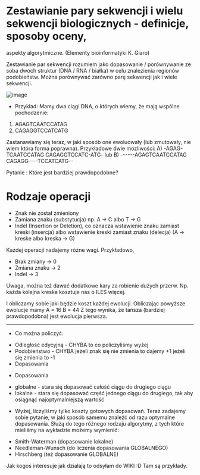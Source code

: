 # Zestawianie pary sekwencji i wielu sekwencji biologicznych - definicje, sposoby oceny,
aspekty algorytmiczne. (Elementy bioinformatyki K. Giaro) 

Zestawianie par sekwencji rozumiem jako dopasowanie / porównywanie ze soba dwóch struktur (DNA / RNA / białka) w celu znalezienia regionów podobieństw.
Można porównywać zarówno parę sekwencji jak i wiele sekwencji.

![image](https://www.researchgate.net/profile/Tomas_Flouri/publication/260376769/figure/fig2/AS:216362501840900@1428596248757/Global-local-and-semi-global-alignment-The-global-local-and-semi-global-alignments.png)

- Przykład:
Mamy dwa ciągi DNA, o których wiemy, że mają wspólne pochodzenie:
1. AGAGTCAATCCATAG
2. CAGAGGTCCATCATG

Zastanawiamy się teraz, w jaki sposób one ewoluowały (lub zmutowały, nie wiem która forma poprawna). Przykładowe dwie mozliwości:
A)
-AGAG-TCAATCCATAG
CAGAGGTCCATC-ATG-
lub
B)
------AGAGTCAATCCATAG
CAGAGG----TCCATCATG--

Pytanie : Które jest bardziej prawdopodobne?

# Rodzaje operacji
- Znak nie został zmieniony
- Zamiana znaku (substytucja) np. A -> C albo T -> G
- Indel (Insertion or Deletion), co oznacza wstawienie znaku zamiast kreski (insercja) albo wstawienie kreski zamiast znaku (delecja) (A -> kreske albo kreska -> G)

Każdej operacji nadajemy różne wagi. Przykładowo, 
- Brak zmiany -> 0
- Zmiana znaku -> 2
- Indel -> 3

Uwaga, można też dawać dodatkowe kary za robienie dużych przerw. Np. każda kolejna kreska kosztuje nas o ILEŚ więcej.

I obliczamy sobie jaki będzie koszt każdej ewolucji. Obliczając powyższe ewolucje mamy
A = 16
B = 44
Z tego wynika, że tańsza (bardziej prawdopodobna) jest ewolucja pierwsza.

-------------------------

* Co można policzyć:
- Odległość edycyjną - CHYBA to co policzyliśmy wyżej
- Podobieństwo - CHYBA jeżeli znak się nie zmienia to dajemy +1 jeżeli się zmienia to -1
- Dopasowania

* Dopasowania
- globalne - stara się dopasować całość ciągu do drugiego ciągu
- lokalne - stara się dopasować część jednego ciągu do drugiego, tak aby osiągnąć najoptymalniejszą wartość

* Wyżej, liczyliśmy tylko koszty gotowych dopasowań. Teraz zadajemy sobie pytanie, w jaki sposób samemu znaleźć od razu optymalne dopasowania.
Służą do tego różnego rodzaju algorytmy, z tych które mieliśmy na wykładzie możemy wymienić: 
- Smith-Waterman (dopasowanie lokalne)
- Needleman-Wunsch (do liczenia dopasowania GLOBALNEGO) 
- Hirschberg (też dopasowanie GLOBALNE) 

Jak kogoś interesuje jak działają to odsyłam do WIKI :D Tam są przykłady. 

